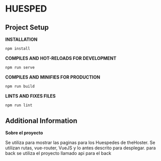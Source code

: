 # HUESPED

## Project Setup

**INSTALLATION**

```bash
npm install
```

**COMPILES AND HOT-RELOADS FOR DEVELOPMENT**
```bash
npm run serve
```

**COMPILES AND MINIFIES FOR PRODUCTION**
```bash
npm run build
```

**LINTS AND FIXES FILES**
```bash
npm run lint
```

## Additional Information

**Sobre el proyecto**

Se utiliza para mostrar las paginas para los Huespedes de theHoster.
Se utilizan rutas, vue-router, VueJS y lo antes descrito para desplegar.
para back se utiliza el proyecto llamado api para el back